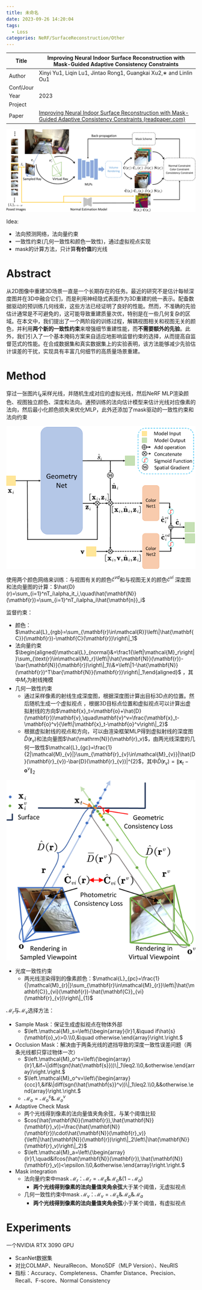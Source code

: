 ```yaml
---
title: 未命名
date: 2023-09-26 14:20:04
tags:
  - Loss
categories: NeRF/SurfaceReconstruction/Other
---
```


| Title     | Improving Neural Indoor Surface Reconstruction with Mask-Guided Adaptive Consistency Constraints                                                                                                                 |
| --------- | ---------------------------------------------------------------------------------------------------------------------------------------------------------------------------------------------------------------- |
| Author    | Xinyi Yu1, Liqin Lu1, Jintao Rong1, Guangkai Xu2,∗ and Linlin Ou1                                                                                                                                                |
| Conf/Jour |                                                                                                                                                                                                                  |
| Year      | 2023                                                                                                                                                                                                                 |
| Project   |                                                                                                                                                                                                                  |
| Paper     | [Improving Neural Indoor Surface Reconstruction with Mask-Guided Adaptive Consistency Constraints (readpaper.com)](https://readpaper.com/pdf-annotate/note?pdfId=4801757208966594561&noteId=1976543992973611776) |

![image.png](https://raw.githubusercontent.com/qiyun71/Blog_images/main/pictures/20230925133140.png)

Idea:
- 法向预测网络，法向量约束
- 一致性约束(几何一致性和颜色一致性)，通过虚拟视点实现
- mask的计算方法，只计算**有价值**的光线
<!-- more -->

# Abstract
从2D图像中重建3D场景一直是一个长期存在的任务。最近的研究不是估计每帧深度图并在3D中融合它们，而是利用神经隐式表面作为3D重建的统一表示。配备数据驱动的预训练几何线索，这些方法已经证明了良好的性能。然而，不准确的先验估计通常是不可避免的，这可能导致重建质量次优，特别是在一些几何复杂的区域。在本文中，我们提出了一个两阶段的训练过程，解耦视图相关和视图无关的颜色，并利用**两个新的一致性约束**来增强细节重建性能，而**不需要额外的先验**。此外，我们引入了一个基本掩码方案来自适应地影响监督约束的选择，从而提高自监督范式的性能。在合成数据集和真实数据集上的实验表明，该方法能够减少先验估计误差的干扰，实现具有丰富几何细节的高质量场景重建。

# Method
穿过一张图片$I_{k}$采样光线，并随机生成对应的虚拟光线，然后NeRF MLP渲染颜色、视图独立颜色、深度和法向。通预训练的法向估计模型来估计光线对应像素的法向，然后最小化颜色损失来优化MLP，此外还添加了mask驱动的一致性约束和法向约束

![image.png](https://raw.githubusercontent.com/qiyun71/Blog_images/main/pictures/20230925133716.png)

使用两个颜色网络来训练：与视图有关的颜色$\hat c^{vd}$和与视图无关的颜色$\hat c^{vi}$
深度图和法向量图的计算：$\hat{D}(r)=\sum_{i=1}^nT_i\alpha_it_i,\quad\hat{\mathbf{N}}(\mathbf{r})=\sum_{i=1}^nT_i\alpha_i\hat{\mathbf{n}}_i$

监督约束：
- 颜色：$\mathcal{L}_{rgb}=\sum_{\mathbf{r}\in\mathcal{R}}\left\|\hat{\mathbf{C}}(\mathbf{r})-\mathbf{C}(\mathbf{r})\right\|_1$
- 法向量约束$\begin{aligned}\mathcal{L}_{normal}&=\frac1{\left|\mathcal{M}_r\right|}\sum_{\text{r}\in\mathcal{M}_r}\left\|\hat{\mathbf{N}}(\mathbf{r})-\bar{\mathbf{N}}(\mathbf{r})\right\|_1\\&+\left\|1-\hat{\mathbf{N}}(\mathbf{r})^T\bar{\mathbf{N}}(\mathbf{r})\right\|_1\end{aligned}$ ，其中$M_{r}$为射线掩模
- 几何一致性约束
    - 通过采样像素的射线生成深度图，根据深度图计算出目标3D点的位置。然后随机生成一个虚拟视点 ，根据3D目标点位置和虚拟视点可以计算出虚拟射线的方向$\mathbf{x}_t=\mathbf{o}+\hat{D}(\mathbf{r})\mathbf{v},\quad\mathbf{v}^v=\frac{\mathbf{x}_t-\mathbf{o}^v}{\left\|\mathbf{x}_t-\mathbf{o}^v\right\|_2}$
    - 根据虚拟射线的视点和方向，可以由渲染框架MLP得到虚拟射线的深度图$\hat{D}(\mathbf{r}_{v})$和法向量图$\hat{\mathrm{N}}(\mathbf{r}_v)$，由两光线深度的几何一致性$\mathcal{L}_{gc}=\frac{1}{2|\mathcal{M}_{v}|}\sum_{\mathbf{r}_{v}\in\mathcal{M}_{v}}|\hat{D}(\mathbf{r}_{v})-\bar{D}(\mathbf{r}_{v})|^{2}$，其中$\bar{D}(\mathbf{r}_v)=\left\|\mathbf{x}_t-\mathbf{o}^v\right\|_2$

![image.png](https://raw.githubusercontent.com/qiyun71/Blog_images/main/pictures/20230925140953.png)


- 光度一致性约束
    - 两光线渲染得到的像素颜色：$\mathcal{L}_{pc}=\frac{1}{|\mathcal{M}_{r}|}\sum_{\mathbf{r}\in\mathcal{M}_{r}}\left\|\hat{\mathbf{C}}_{vi}(\mathbf{r})-\hat{\mathbf{C}}_{vi}(\mathbf{r}_{v})\right\|_{1}$

$\mathcal{M}_{r}$与$\mathcal{M}_{v}$选择方法：
- Sample Mask：保证生成虚拟视点在物体外部
    - $\left.\mathcal{M}_s=\left\{\begin{array}{lr}1,&\quad if\hat{s}(\mathbf{o}_v)>0.\\0,&\quad otherwise.\end{array}\right.\right.$
- Occlusion Mask：解决由于两条光线的遮挡导致的深度一致性误差问题（两条光线都只穿过物体一次）
    - $\left.\mathcal{M}_o^s=\left\{\begin{array}{lr}1,&if~\|diff(sgn(\hat{\mathbf{s}}))\|_1\leq2.\\0,&otherwise.\end{array}\right.\right.$
    - $\left.\mathcal{M}_o^v=\left\{\begin{array}{ccc}1,&if&\|diff(sgn(\hat{\mathbf{s}}^v))\|_1\leq2.\\0,&&otherwise.\end{array}\right.\right.$
    - $\mathcal{M}_o=\mathcal{M}_o^s\&\mathcal{M}_o^v$
- Adaptive Check Mask
    - 两个光线得到像素的法向量值夹角余弦，与某个阈值比较
    - $cos(\hat{\mathbf{N}}(\mathbf{r}),\hat{\mathbf{N}}(\mathbf{r}_v))=\frac{\hat{\mathbf{N}}(\mathbf{r})\cdot\hat{\mathbf{N}}(\mathbf{r}_v)}{\left\|\hat{\mathbf{N}}(\mathbf{r})\right\|_2\left\|\hat{\mathbf{N}}(\mathbf{r}_v)\right\|_2}$
    - $\left.\mathcal{M}_a=\left\{\begin{array}{lr}1,\quad&ifcos(\hat{\mathbf{N}}(\mathbf{r}),\hat{\mathbf{N}}(\mathbf{r}_v))<\epsilon.\\0,&otherwise.\end{array}\right.\right.$
- Mask integration
    - 法向量约束中mask $\mathcal{M}_{r}$：$\mathcal{M}_r=\mathcal{M}_s\&\mathcal{M}_o\&(1-\mathcal{M}_a)$
        - **两个光线得到像素的法向量值夹角余弦**大于某个阈值，无虚拟视点
    - 几何一致性约束中mask $\mathcal{M}_{v}$：$\mathcal{M}_v=\mathcal{M}_s\&\mathcal{M}_o\&\mathcal{M}_a$
        - **两个光线得到像素的法向量值夹角余弦**小于某个阈值，有虚拟视点

# Experiments

一个NVIDIA RTX 3090 GPU
- ScanNet数据集
- 对比COLMAP、NeuralRecon、MonoSDF（MLP Version）、NeuRIS
- 指标：Accuracy、Completeness、Chamfer Distance、Precision、Recall、F-score、Normal Consistency
